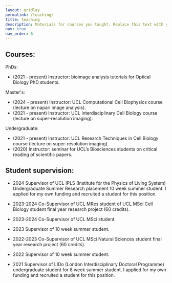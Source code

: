 ```yaml
---
layout: gridlay
permalink: /teaching/
title: teaching
description: Materials for courses you taught. Replace this text with your description.
nav: true
nav_order: 6
---
```


## Courses:

PhDs:
+ (2021 - present) Instructor: bioimage analysis tutorials for Optical Biology PhD students.


Master's:
+ (2024 - present) Instructor: UCL Computational Cell Biophysics course (lecture on napari image analysis).
+ (2021 - present) Instructor: UCL Interdisciplinary Cell Biology course (lecture on super-resolution imaging).

Undergraduate:
+ (2021 - present) Instructor: UCL Research Techniques in Cell Biology course (lecture on super-resolution
imaging).
+ (2020) Instructor: seminar for UCL’s Biosciences students on critical reading of scientific papers.

## Student supervision: 

+ 2024 Supervisor of UCL IPLS (Institute for the Physics of Living System) Undergraduate Summer Research placement 10 week summer student. I applied
for my own funding and recruited a student for this position.

+ 2023-2024 Co-Supervisor of UCL MRes student of UCL MSci Cell Biology student final year research
project (60 credits).

+ 2023-2024 Co-Supervisor of UCL MSci student.

+ 2023 Supervisor of 10 week summer student.

+ 2022-2023 Co-Supervisor of UCL MSci Natural Sciences student final year research project (60 credits).

+ 2022 Supervisor of 10 week summer student.

+ 2021 Supervisor of LIDo (London Interdisciplinary Doctoral Programme) undergraduate student for 8 week summer student. I applied for my own funding
and recruited a student for this position. 